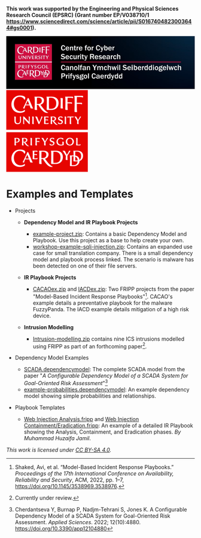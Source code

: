 **This work was supported by the Engineering and Physical Sciences Research Council (EPSRC) (Grant number EP/V038710/1 https://www.sciencedirect.com/science/article/pii/S0167404823003644#gs0001).**

![CU Cyber Logo](Logo-CU-Cyber.jpg)
![CU Logo](CU-logo.jpg)

# Examples and Templates

* Projects
  * **Dependency Model and IR Playbook Projects**
    * [example-project.zip](Projects/example-project.zip): Contains a basic Dependency Model and Playbook. Use this project as a base to help create your own.
    * [workshop-example-sqli-injection.zip](Projects/workshop-example-sql-injection.zip): Contains an expanded use case for small translation company. There is a small dependency model and playbook process linked. The scenario is malware has been detected on one of their file servers.
  
  * **IR Playbook Projects**
    * [CACAOex.zip](Projects/CACAOex.zip) and [IACDex.zip](Projects/IACDex.zip): Two FRIPP projects from the paper "Model-Based Incident Response Playbooks"[^1]. CACAO's example details a preventative playbook for the malware FuzzyPanda. The IACD example details mitigation of a high risk device. 
  * **Intrusion Modelling**
    * [Intrusion-modelling.zip](Projects/intrusion-modelling.zip) contains nine ICS intrusions modelled using FRIPP as part of an forthcoming paper[^3].
  
* Dependency Model Examples

  * [SCADA.dependencymodel](DependencyModelExamples/SCADA.dependencymodel): The complete SCADA model from the paper "*A Configurable Dependency Model of a SCADA System for Goal-Oriented Risk Assessment*"[^2]
  * [example-probabilities.dependencymodel](DependencyModelExamples/example-probabilities.dependencymodel): An example dependency model showing simple probabilities and relationships. 
* Playbook Templates
  * [Web Injection Analysis.fripp](PlaybookTemplates/web-injection/injection-attack-analysis.fripp) and [Web Injection Containment/Eradication.fripp](PlaybookTemplates/web-injection/injection-attack-containment-eradication.fripp): An example of a detailed IR Playbook showing the Analysis, Containment, and Eradication phases. *By Muhammad Huzaifa Jamil*.

*This work is licensed under [CC BY-SA 4.0](http://creativecommons.org/licenses/by-sa/4.0).* 

[^1]: Shaked, Avi, et al. “Model-Based Incident Response Playbooks.” *Proceedings of the 17th International Conference on Availability, Reliability and Security*, ACM, 2022, pp. 1–7, https://doi.org/10.1145/3538969.3538976.

[^2]: Cherdantseva Y, Burnap P, Nadjm-Tehrani S, Jones K. A Configurable Dependency Model of a SCADA System for Goal-Oriented Risk Assessment. *Applied Sciences*. 2022; 12(10):4880. https://doi.org/10.3390/app12104880

[^3]: Currently under review.
